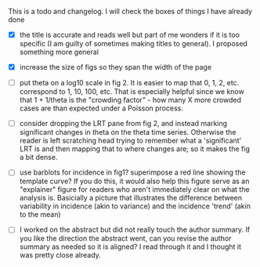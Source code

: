 This is a todo and changelog. I will check the boxes of things I have already done

 - [x] the title is accurate and reads well but part of me wonders if it is too specific (I am guilty of sometimes making titles to general). I proposed something more general

- [x] increase the size of figs so they span the width of the page

- [ ] put theta on a log10 scale in fig 2. It is easier to map that 0, 1, 2, etc. correspond to 1, 10, 100, etc. That is especially helpful since we know that 1 + 1/theta is the "crowding factor" - how many X more crowded cases are than expected under a Poisson process.

- [ ] consider dropping the LRT pane from fig 2, and instead marking significant changes in theta on the theta time series. Otherwise the reader is left scratching head trying to remember what a 'significant' LRT is and then mapping that to where changes are; so it makes the fig a bit dense.

- [ ] use barblots for incidence in fig1? superimpose a red line showing the template curve? If you do this, it would also help this figure serve as an "explainer" figure for readers who aren't immediately clear on what the analysis is. Basicially a picture that illustrates the difference between variability in incidence (akin to variance) and the incidence 'trend' (akin to the mean)

- [ ] I worked on the abstract but did not really touch the author summary. If you like the direction the abstract went, can you revise the author summary as needed so it is aligned? I read through it and I thought it was pretty close already.

